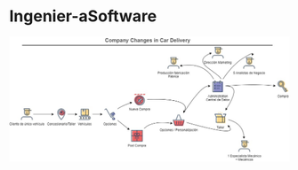 # Ingenier-aSoftware
![Image](https://raw.githubusercontent.com/karlosc7/Ingenier-aSoftware/main/ProcesoDeNegocioActores.jpg)
 
